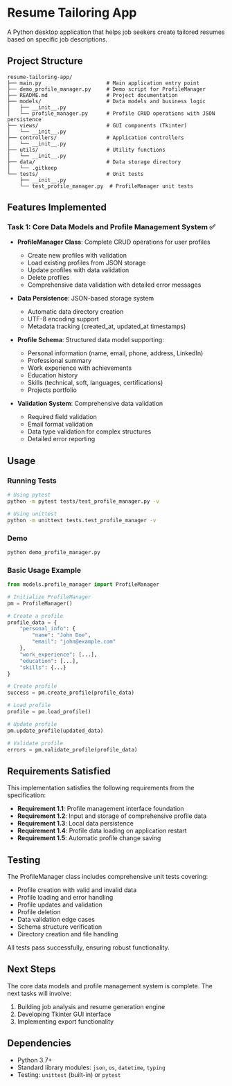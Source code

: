 # Resume Tailoring App

A Python desktop application that helps job seekers create tailored resumes based on specific job descriptions.

## Project Structure

```
resume-tailoring-app/
├── main.py                     # Main application entry point
├── demo_profile_manager.py     # Demo script for ProfileManager
├── README.md                   # Project documentation
├── models/                     # Data models and business logic
│   ├── __init__.py
│   └── profile_manager.py      # Profile CRUD operations with JSON persistence
├── views/                      # GUI components (Tkinter)
│   └── __init__.py
├── controllers/                # Application controllers
│   └── __init__.py
├── utils/                      # Utility functions
│   └── __init__.py
├── data/                       # Data storage directory
│   └── .gitkeep
└── tests/                      # Unit tests
    ├── __init__.py
    └── test_profile_manager.py  # ProfileManager unit tests
```

## Features Implemented

### Task 1: Core Data Models and Profile Management System ✅

- **ProfileManager Class**: Complete CRUD operations for user profiles
  - Create new profiles with validation
  - Load existing profiles from JSON storage
  - Update profiles with data validation
  - Delete profiles
  - Comprehensive data validation with detailed error messages

- **Data Persistence**: JSON-based storage system
  - Automatic data directory creation
  - UTF-8 encoding support
  - Metadata tracking (created_at, updated_at timestamps)

- **Profile Schema**: Structured data model supporting:
  - Personal information (name, email, phone, address, LinkedIn)
  - Professional summary
  - Work experience with achievements
  - Education history
  - Skills (technical, soft, languages, certifications)
  - Projects portfolio

- **Validation System**: Comprehensive data validation
  - Required field validation
  - Email format validation
  - Data type validation for complex structures
  - Detailed error reporting

## Usage

### Running Tests

```bash
# Using pytest
python -m pytest tests/test_profile_manager.py -v

# Using unittest
python -m unittest tests.test_profile_manager -v
```

### Demo

```bash
python demo_profile_manager.py
```

### Basic Usage Example

```python
from models.profile_manager import ProfileManager

# Initialize ProfileManager
pm = ProfileManager()

# Create a profile
profile_data = {
    "personal_info": {
        "name": "John Doe",
        "email": "john@example.com"
    },
    "work_experience": [...],
    "education": [...],
    "skills": {...}
}

# Create profile
success = pm.create_profile(profile_data)

# Load profile
profile = pm.load_profile()

# Update profile
pm.update_profile(updated_data)

# Validate profile
errors = pm.validate_profile(profile_data)
```

## Requirements Satisfied

This implementation satisfies the following requirements from the specification:

- **Requirement 1.1**: Profile management interface foundation
- **Requirement 1.2**: Input and storage of comprehensive profile data
- **Requirement 1.3**: Local data persistence
- **Requirement 1.4**: Profile data loading on application restart
- **Requirement 1.5**: Automatic profile change saving

## Testing

The ProfileManager class includes comprehensive unit tests covering:

- Profile creation with valid and invalid data
- Profile loading and error handling
- Profile updates and validation
- Profile deletion
- Data validation edge cases
- Schema structure verification
- Directory creation and file handling

All tests pass successfully, ensuring robust functionality.

## Next Steps

The core data models and profile management system is complete. The next tasks will involve:

1. Building job analysis and resume generation engine
2. Developing Tkinter GUI interface
3. Implementing export functionality

## Dependencies

- Python 3.7+
- Standard library modules: `json`, `os`, `datetime`, `typing`
- Testing: `unittest` (built-in) or `pytest`